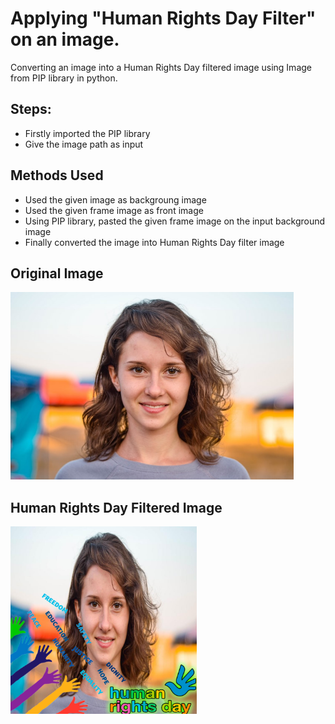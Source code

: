 # Applying "Human Rights Day Filter" on an image.

Converting an image into a Human Rights Day filtered image using Image from PIP library in python.

## Steps:
* Firstly imported the PIP library 
* Give the image path as input

## Methods Used
* Used the given image as backgroung image
* Used the given frame image as front image
* Using PIP library, pasted the given frame image on the input background image 
* Finally converted the image into Human Rights Day filter image


## Original Image
<img src="Images/Image.jpg" height="300px">

## Human Rights Day Filtered Image
<img src="Images/Human Rights Day Filtered Image.png" height="300px">

